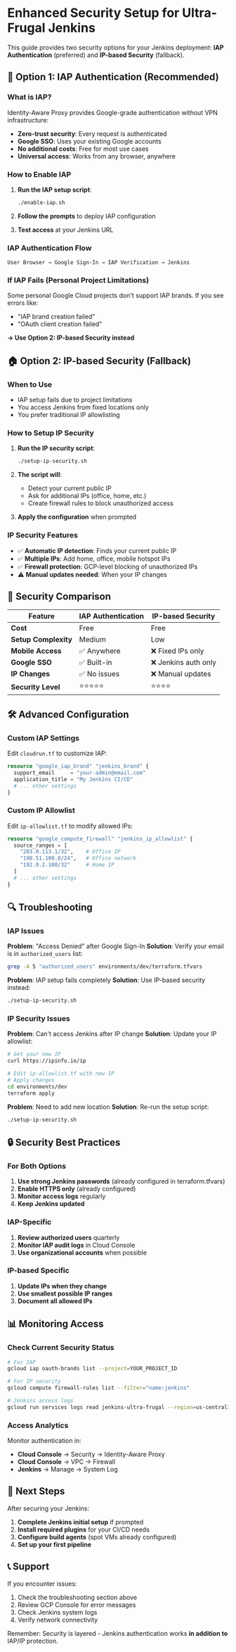 # Enhanced Security Setup for Ultra-Frugal Jenkins

This guide provides two security options for your Jenkins deployment: **IAP Authentication** (preferred) and **IP-based Security** (fallback).

## 🔐 Option 1: IAP Authentication (Recommended)

### What is IAP?
Identity-Aware Proxy provides Google-grade authentication without VPN infrastructure:
- **Zero-trust security**: Every request is authenticated
- **Google SSO**: Uses your existing Google accounts
- **No additional costs**: Free for most use cases
- **Universal access**: Works from any browser, anywhere

### How to Enable IAP

1. **Run the IAP setup script**:
   ```bash
   ./enable-iap.sh
   ```

2. **Follow the prompts** to deploy IAP configuration

3. **Test access** at your Jenkins URL

### IAP Authentication Flow
```
User Browser → Google Sign-In → IAP Verification → Jenkins
```

### If IAP Fails (Personal Project Limitations)
Some personal Google Cloud projects don't support IAP brands. If you see errors like:
- "IAP brand creation failed"
- "OAuth client creation failed"

**→ Use Option 2: IP-based Security instead**

## 🏠 Option 2: IP-based Security (Fallback)

### When to Use
- IAP setup fails due to project limitations
- You access Jenkins from fixed locations only
- You prefer traditional IP allowlisting

### How to Setup IP Security

1. **Run the IP security script**:
   ```bash
   ./setup-ip-security.sh
   ```

2. **The script will**:
   - Detect your current public IP
   - Ask for additional IPs (office, home, etc.)
   - Create firewall rules to block unauthorized access

3. **Apply the configuration** when prompted

### IP Security Features
- ✅ **Automatic IP detection**: Finds your current public IP
- ✅ **Multiple IPs**: Add home, office, mobile hotspot IPs
- ✅ **Firewall protection**: GCP-level blocking of unauthorized IPs
- ⚠️ **Manual updates needed**: When your IP changes

## 🔄 Security Comparison

| Feature | IAP Authentication | IP-based Security |
|---------|-------------------|-------------------|
| **Cost** | Free | Free |
| **Setup Complexity** | Medium | Low |
| **Mobile Access** | ✅ Anywhere | ❌ Fixed IPs only |
| **Google SSO** | ✅ Built-in | ❌ Jenkins auth only |
| **IP Changes** | ✅ No issues | ❌ Manual updates |
| **Security Level** | ⭐⭐⭐⭐⭐ | ⭐⭐⭐⭐ |

## 🛠️ Advanced Configuration

### Custom IAP Settings
Edit `cloudrun.tf` to customize IAP:

```terraform
resource "google_iap_brand" "jenkins_brand" {
  support_email     = "your-admin@email.com"
  application_title = "My Jenkins CI/CD"
  # ... other settings
}
```

### Custom IP Allowlist
Edit `ip-allowlist.tf` to modify allowed IPs:

```terraform
resource "google_compute_firewall" "jenkins_ip_allowlist" {
  source_ranges = [
    "203.0.113.1/32",    # Office IP
    "198.51.100.0/24",   # Office network
    "192.0.2.100/32"     # Home IP
  ]
  # ... other settings
}
```

## 🔍 Troubleshooting

### IAP Issues

**Problem**: "Access Denied" after Google Sign-In
**Solution**: Verify your email is in `authorized_users` list:
```bash
grep -A 5 "authorized_users" environments/dev/terraform.tfvars
```

**Problem**: IAP setup fails completely
**Solution**: Use IP-based security instead:
```bash
./setup-ip-security.sh
```

### IP Security Issues

**Problem**: Can't access Jenkins after IP change
**Solution**: Update your IP allowlist:
```bash
# Get your new IP
curl https://ipinfo.io/ip

# Edit ip-allowlist.tf with new IP
# Apply changes
cd environments/dev
terraform apply
```

**Problem**: Need to add new location
**Solution**: Re-run the setup script:
```bash
./setup-ip-security.sh
```

## 🔒 Security Best Practices

### For Both Options
1. **Use strong Jenkins passwords** (already configured in terraform.tfvars)
2. **Enable HTTPS only** (already configured)
3. **Monitor access logs** regularly
4. **Keep Jenkins updated**

### IAP-Specific
1. **Review authorized users** quarterly
2. **Monitor IAP audit logs** in Cloud Console
3. **Use organizational accounts** when possible

### IP-based Specific
1. **Update IPs when they change**
2. **Use smallest possible IP ranges**
3. **Document all allowed IPs**

## 📊 Monitoring Access

### Check Current Security Status
```bash
# For IAP
gcloud iap oauth-brands list --project=YOUR_PROJECT_ID

# For IP security
gcloud compute firewall-rules list --filter="name:jenkins"

# Jenkins access logs
gcloud run services logs read jenkins-ultra-frugal --region=us-central1
```

### Access Analytics
Monitor authentication in:
- **Cloud Console** → Security → Identity-Aware Proxy
- **Cloud Console** → VPC → Firewall
- **Jenkins** → Manage → System Log

## 🚀 Next Steps

After securing your Jenkins:

1. **Complete Jenkins initial setup** if prompted
2. **Install required plugins** for your CI/CD needs
3. **Configure build agents** (spot VMs already configured)
4. **Set up your first pipeline**

## 📞 Support

If you encounter issues:
1. Check the troubleshooting section above
2. Review GCP Console for error messages
3. Check Jenkins system logs
4. Verify network connectivity

Remember: Security is layered - Jenkins authentication works **in addition to** IAP/IP protection.
